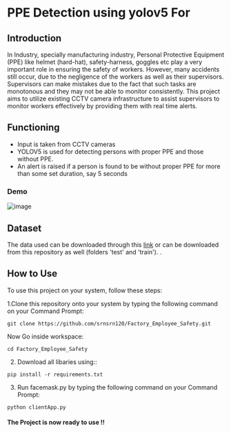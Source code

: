 # PPE Detection using yolov5 For 

## Introduction
In Industry, specially manufacturing industry, Personal Protective Equipment (PPE) like helmet (hard-hat), safety-harness, goggles etc play a very important role in ensuring the safety of workers. However, many accidents still occur, due to the negligence of the workers as well as their supervisors. Supervisors can make mistakes due to the fact that such tasks are monotonous and they may not be able to monitor consistently. This project aims to utilize existing CCTV camera infrastructure to assist supervisors to monitor workers effectively by providing them with real time alerts.

## Functioning
* Input is taken from CCTV cameras
* YOLOV5 is used for detecting persons with proper PPE and those without PPE.
* An alert is raised if a person is found to be without proper PPE for more than some set duration, say 5 seconds

### Demo

![image](ReadmeFile/mask.png)




## Dataset

The data used can be downloaded through this [link](https://public.roboflow.com/object-detection/hard-hat-workers) or can be downloaded from this repository as well (folders 'test' and 
'train'). .

## How to Use

To use this project on your system, follow these steps:

1.Clone this repository onto your system by typing the following command on your Command Prompt:

```
git clone https://github.com/srnsrn120/Factory_Employee_Safety.git
```
Now Go inside workspace:

```
cd Factory_Employee_Safety
```

2. Download all libaries using::
```
pip install -r requirements.txt
```

3. Run facemask.py by typing the following command on your Command Prompt:
```
python clientApp.py
```

#### The Project is now ready to use !!
